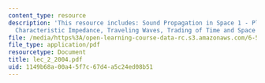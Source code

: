 ```yaml
---
content_type: resource
description: 'This resource includes: Sound Propagation in Space 1 - Plane Waves,
  Characteristic Impedance, Traveling Waves, Trading of Time and Space'
file: /media/https%3A/open-learning-course-data-rc.s3.amazonaws.com/6-551j-acoustics-of-speech-and-hearing-fall-2004/1149b68a00a45f7c67d4a5c24ed08b51_lec_2_2004.pdf
file_type: application/pdf
resourcetype: Document
title: lec_2_2004.pdf
uid: 1149b68a-00a4-5f7c-67d4-a5c24ed08b51
---
```


